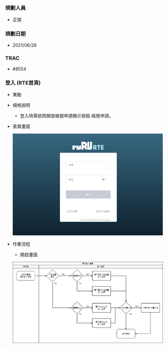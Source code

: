 ### <div id="user">規劃人員</div>
* 正傑

### <div id="updatedate">規劃日期</div>
* 2021/06/28

### <div id="trac">TRAC</div>
* #8554

### <div id="login">登入 <path>(RTE首頁)</path></div>
* 異動
* 規格說明
    * 登入時需依照開放帳號申請顯示按鈕.帳號申請。
* 表單畫面

    ![登入畫面]

* 作業流程
    * 開啟畫面
    
    ![開啟畫面]


[登入畫面]:attachment/login.png "登入畫面"
[開啟畫面]:attachment/login_open.png "開啟畫面"